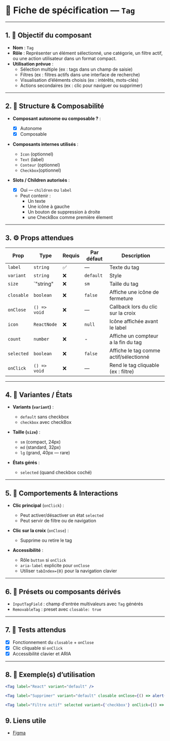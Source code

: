 # 📄 Fiche de spécification — `Tag`

---

## 1. 🔎 Objectif du composant

- **Nom** : `Tag`
- **Rôle** : Représenter un élément sélectionné, une catégorie, un filtre actif, ou une action utilisateur dans un format compact.
- **Utilisation prévue** :
    - Sélection multiple (ex : tags dans un champ de saisie)
    - Filtres (ex : filtres actifs dans une interface de recherche)
    - Visualisation d’éléments choisis (ex : intérêts, mots-clés)
    - Actions secondaires (ex : clic pour naviguer ou supprimer)

---

## 2. 🧱 Structure & Composabilité

- **Composant autonome ou composable ?** :
    - [x] Autonome
    - [x] Composable 

- **Composants internes utilisés** :
    - `Icon` (optionnel)
    - `Text` (label)
    - `Conteur` (optionnel)
    - `Checkbox`(optionnel)

- **Slots / Children autorisés** :
    - [x] Oui — `children` ou `label`
    - Peut contenir :
        - Un texte
        - Une icône à gauche
        - Un bouton de suppression à droite
        - une CheckBox comme première élement 

---

## 3. ⚙️ Props attendues

| Prop       | Type         | Requis | Par défaut | Description                            |
|------------|--------------|--------|------------|----------------------------------------|
| `label`    | `string`     | ✅     | —          | Texte du tag                           |
| `variant`  | `string`     | ❌     | `default`  | Style                                  |
| `size`     | `"string"    | ❌     | `sm`       | Taille du tag                          |
| `closable` | `boolean`    | ❌     | `false`    | Affiche une icône de fermeture         |
| `onClose`  | `() => void` | ❌     | —          | Callback lors du clic sur la croix     |
| `icon`     | `ReactNode`  | ❌     | `null`     | Icône affichée avant le label          |
| `count`    | `number`     | ❌     | -          | Affiche un compteur a la fin du tag    |
| `selected` | `boolean`    | ❌     | `false`    | Affiche le tag comme actif/sélectionné |
| `onClick`  | `() => void` | ❌     | —          | Rend le tag cliquable (ex : filtre)    |

---

## 4. 🎨 Variantes / États

- **Variants (`variant`)** :
    - `default` sans checkbox
    -  `checkbox` avec checkBox

- **Taille (`size`)** :
    - `sm` (compact, 24px)
    - `md` (standard, 32px)
    - `lg` (grand, 40px — rare)

- **États gérés** :
    - `selected` (quand checkbox coché)

---

## 5. 🧪 Comportements & Interactions

- **Clic principal** (`onClick`) :
    - Peut activer/désactiver un état `selected`
    - Peut servir de filtre ou de navigation

- **Clic sur la croix** (`onClose`) :
    - Supprime ou retire le tag

- **Accessibilité** :
    - Rôle `button` si `onClick`
    - `aria-label` explicite pour `onClose`
    - Utiliser `tabIndex={0}` pour la navigation clavier

---

## 6. 🧩 Présets ou composants dérivés

- `InputTagField` : champ d'entrée multivaleurs avec `Tag` générés
- `RemovableTag` : preset avec `closable: true`

---

## 7. 🧪 Tests attendus

- [x] Fonctionnement du `closable` + `onClose`
- [x] Clic cliquable si `onClick`
- [x] Accessibilité clavier et ARIA

---

## 8. 📐 Exemple(s) d’utilisation

```jsx
<Tag label="React" variant="default" />

<Tag label="Supprimer" variant="default" closable onClose={() => alert("Supprimé")} />

<Tag label="Filtre actif" selected variant={'checkbox'} onClick={() => toggleFilter()} />

```

## 9. Liens utile
- [Figma](https://www.figma.com/design/BE2sfEyiN6lmoEw5l9kXY4/Design-system-V.2?node-id=3309-406742&m=dev)